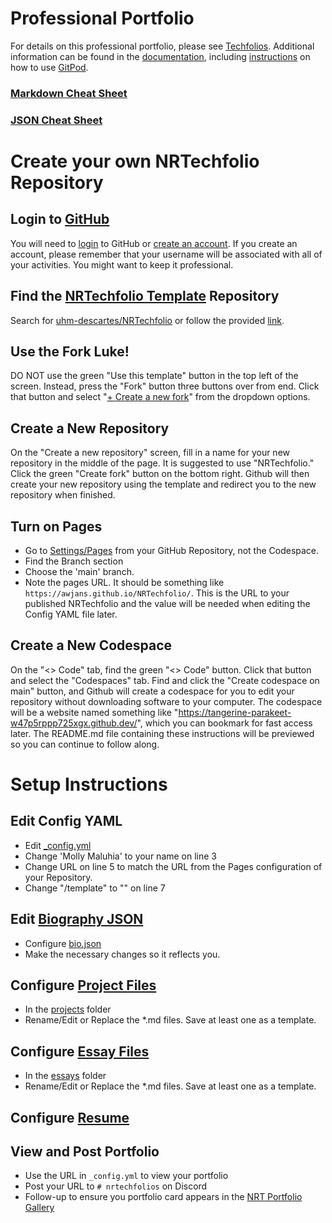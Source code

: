 # Professional Portfolio

For details on this professional portfolio, please see [Techfolios](https://techfolios.github.io). Additional information can be found in the [documentation](https://techfolios.github.io/docs/overview), including [instructions](https://techfolios.github.io/docs/user-guide/cloud-development) on how to use [GitPod](https://www.gitpod.io/).

### [Markdown Cheat Sheet](https://www.markdownguide.org/cheat-sheet/)

### [JSON Cheat Sheet](https://www.w3schools.com/js/js_json.asp)

# Create your own NRTechfolio Repository

## Login to [GitHub](https://github.com)

You will need to [login](https://github.com/login) to GitHub or [create an account](https://github.com/signup). If you create an account, please remember that your username will be associated with all of your activities. You might want to keep it professional.

## Find the [NRTechfolio Template](https://github.com/uhm-descartes/NRTechfolio) Repository

Search for [uhm-descartes/NRTechfolio](https://github.com/uhm-descartes/NRTechfolio) or follow the provided [link](https://github.com/uhm-descartes/NRTechfolio).

## Use the Fork Luke!

DO NOT use the green "Use this template" button in the top left of the screen. Instead, press the "Fork" button three buttons over from end. Click that button and select "[+ Create a new fork](https://github.com/new?template_name=NRTechfolio&template_owner=uhm-descartes)" from the dropdown options.

## Create a New Repository

On the "Create a new repository" screen, fill in a name for your new repository in the middle of the page. It is suggested to use "NRTechfolio." Click the green "Create fork" button on the bottom right. Github will then create your new repository using the template and redirect you to the new repository when finished.

## Turn on Pages

* Go to [Settings/Pages](../../settings/pages) from your GitHub Repository, not the Codespace.
* Find the Branch section
* Choose the 'main' branch.
* Note the pages URL. It should be something like `https://awjans.github.io/NRTechfolio/`. This is the URL to your published NRTechfolio and the value will be needed when editing the Config YAML file later.

## Create a New Codespace

On the "<> Code" tab, find the green "<> Code" button. Click that button and select the "Codespaces" tab. Find and click the "Create codespace on main" button, and Github will create a codespace for you to edit your repository without downloading software to your computer. The codespace will be a website named something like "https://tangerine-parakeet-w47p5rppp725xgx.github.dev/", which you can bookmark for fast access later. The README.md file containing these instructions will be previewed so you can continue to follow along.

# Setup Instructions

## Edit Config YAML

* Edit [_config.yml](_config.yml)
* Change 'Molly Maluhia' to your name on line 3
* Change URL on line 5 to match the URL from the Pages configuration of your Repository.
* Change "/template" to "" on line 7

## Edit [Biography JSON](https://techfolios.github.io/docs/quick-start/configure-bio-json)

* Configure [bio.json](_data/bio.json)
* Make the necessary changes so it reflects you.

## Configure [Project Files](https://techfolios.github.io/docs/quick-start/configure-projects)

* In the [projects](projects) folder
* Rename/Edit or Replace the *.md files. Save at least one as a template.

## Configure [Essay Files](https://techfolios.github.io/docs/quick-start/configure-essays)

* In the [essays](essays) folder
* Rename/Edit or Replace the *.md files. Save at least one as a template.

## Configure [Resume](https://techfolios.github.io/docs/quick-start/configure-resume)

## View and Post Portfolio

* Use the URL in `_config.yml` to view your portfolio
* Post your URL to `# nrtechfolios` on Discord
* Follow-up to ensure you portfolio card appears in the [NRT Portfolio Gallery](https://descartes.manoa.hawaii.edu/nrt-portfolios/)
